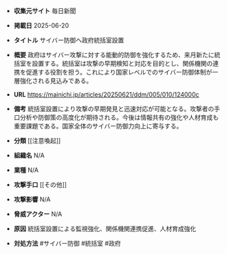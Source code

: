- **収集元サイト**
毎日新聞

- **掲載日**
2025-06-20

- **タイトル**
サイバー防御へ政府統括室設置

- **概要**
政府はサイバー攻撃に対する能動的防御を強化するため、来月新たに統括室を設置する。統括室は攻撃の早期検知と対応を目的とし、関係機関の連携を促進する役割を担う。これにより国家レベルでのサイバー防御体制が一層強化される見込みである。

- **URL**
https://mainichi.jp/articles/20250621/ddm/005/010/124000c

- **備考**
統括室設置により攻撃の早期発見と迅速対応が可能となる。攻撃者の手口分析や防御策の高度化が期待される。今後は情報共有の強化や人材育成も重要課題である。国家全体のサイバー防御力向上に寄与する。

- **分類**
[[注意喚起]]

- **組織名**
N/A

- **業種**
N/A

- **攻撃手口**
[[その他]]

- **攻撃影響**
N/A

- **脅威アクター**
N/A

- **原因**
統括室設置による監視強化、関係機関連携促進、人材育成強化

- **対処方法**
#サイバー防御 #統括室 #政府
